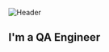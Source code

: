 ![Header](https://github.com/ArtemSviatnenko/ArtemSviatnenko/blob/main/Assets/header_art_light_1.png)
## I'm a QA Engineer
